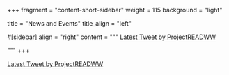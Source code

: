 +++
fragment = "content-short-sidebar"
weight = 115
background = "light"

title = "News and Events"
title_align = "left" 



#[sidebar]
  align = "right"
  content = """
<a class="twitter-timeline"
href="https://twitter.com/ProjectREADWW?ref_src=twsrc%5Etfw"
data-chrome="nofooter noborders transparent"
data-tweet-limit="10">
Latest Tweet by ProjectREADWW
</a>
<script async src="https://platform.twitter.com/widgets.js" charset="utf-8"></script>
"""
+++


<a class="twitter-timeline"
href="https://twitter.com/ProjectREADWW?ref_src=twsrc%5Etfw"
data-chrome="nofooter noborders transparent"
data-tweet-limit="1">
Latest Tweet by ProjectREADWW
</a>
<script async src="https://platform.twitter.com/widgets.js" charset="utf-8"></script>
